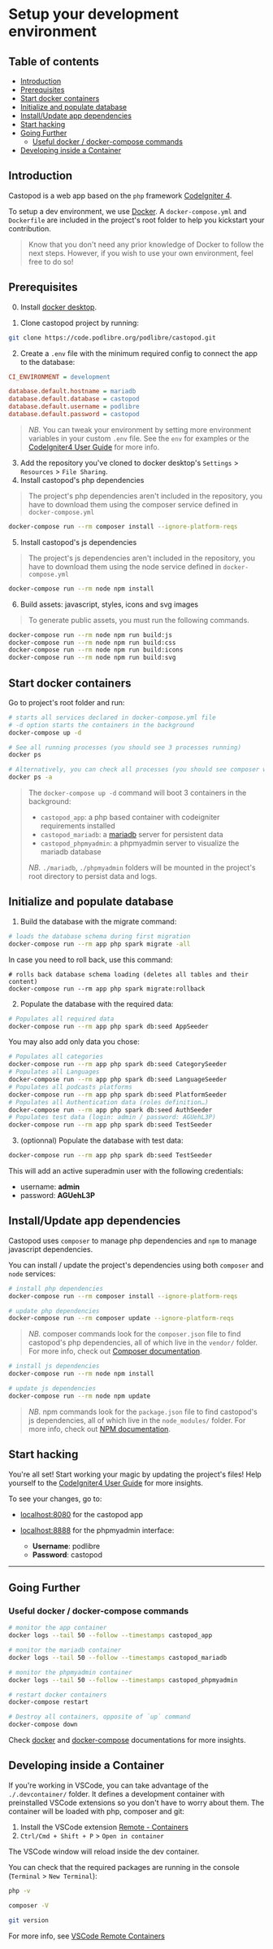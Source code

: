 # Setup your development environment <!-- omit in toc -->

## Table of contents <!-- omit in toc -->

- [Introduction](#introduction)
- [Prerequisites](#prerequisites)
- [Start docker containers](#start-docker-containers)
- [Initialize and populate database](#initialize-and-populate-database)
- [Install/Update app dependencies](#installupdate-app-dependencies)
- [Start hacking](#start-hacking)
- [Going Further](#going-further)
  - [Useful docker / docker-compose commands](#useful-docker--docker-compose-commands)
- [Developing inside a Container](#developing-inside-a-container)

## Introduction

Castopod is a web app based on the `php` framework
[CodeIgniter 4](https://codeigniter.com).

To setup a dev environment, we use [Docker](https://www.docker.com/). A
`docker-compose.yml` and `Dockerfile` are included in the project's root folder
to help you kickstart your contribution.

> Know that you don't need any prior knowledge of Docker to follow the next
> steps. However, if you wish to use your own environment, feel free to do so!

## Prerequisites

0. Install [docker desktop](https://www.docker.com/products/docker-desktop).

1. Clone castopod project by running:

```bash
git clone https://code.podlibre.org/podlibre/castopod.git
```

2. Create a `.env` file with the minimum required config to connect the app to
   the database:

```ini
CI_ENVIRONMENT = development

database.default.hostname = mariadb
database.default.database = castopod
database.default.username = podlibre
database.default.password = castopod
```

> _NB._ You can tweak your environment by setting more environment variables in
> your custom `.env` file. See the `env` for examples or the
> [CodeIgniter4 User Guide](https://codeigniter.com/user_guide/index.html) for
> more info.

3. Add the repository you've cloned to docker desktop's `Settings` >
   `Resources` > `File Sharing`.
4. Install castopod's php dependencies

> The project's php dependencies aren't included in the repository, you have to
> download them using the composer service defined in `docker-compose.yml`

```bash
docker-compose run --rm composer install --ignore-platform-reqs
```

5. Install castopod's js dependencies

> The project's js dependencies aren't included in the repository, you have to
> download them using the node service defined in `docker-compose.yml`

```bash
docker-compose run --rm node npm install
```

6. Build assets: javascript, styles, icons and svg images

> To generate public assets, you must run the following commands.

```bash
docker-compose run --rm node npm run build:js
docker-compose run --rm node npm run build:css
docker-compose run --rm node npm run build:icons
docker-compose run --rm node npm run build:svg
```

## Start docker containers

Go to project's root folder and run:

```bash
# starts all services declared in docker-compose.yml file
# -d option starts the containers in the background
docker-compose up -d

# See all running processes (you should see 3 processes running)
docker ps

# Alternatively, you can check all processes (you should see composer with an Exited status)
docker ps -a
```

> The `docker-compose up -d` command will boot 3 containers in the background:
>
> - `castopod_app`: a php based container with codeigniter requirements
>   installed
> - `castopod_mariadb`: a [mariadb](https://mariadb.org/) server for persistent
>   data
> - `castopod_phpmyadmin`: a phpmyadmin server to visualize the mariadb database
>
> _NB._ `./mariadb`, `./phpmyadmin` folders will be mounted in the project's
> root directory to persist data and logs.

## Initialize and populate database

1. Build the database with the migrate command:

```bash
# loads the database schema during first migration
docker-compose run --rm app php spark migrate -all
```

In case you need to roll back, use this command:

```
# rolls back database schema loading (deletes all tables and their content)
docker-compose run --rm app php spark migrate:rollback
```

2. Populate the database with the required data:

```bash
# Populates all required data
docker-compose run --rm app php spark db:seed AppSeeder
```

You may also add only data you chose:

```bash
# Populates all categories
docker-compose run --rm app php spark db:seed CategorySeeder
# Populates all Languages
docker-compose run --rm app php spark db:seed LanguageSeeder
# Populates all podcasts platforms
docker-compose run --rm app php spark db:seed PlatformSeeder
# Populates all Authentication data (roles definition…)
docker-compose run --rm app php spark db:seed AuthSeeder
# Populates test data (login: admin / password: AGUehL3P)
docker-compose run --rm app php spark db:seed TestSeeder
```

3. (optionnal) Populate the database with test data:

```bash
docker-compose run --rm app php spark db:seed TestSeeder
```

This will add an active superadmin user with the following credentials:

- username: **admin**
- password: **AGUehL3P**

## Install/Update app dependencies

Castopod uses `composer` to manage php dependencies and `npm` to manage
javascript dependencies.

You can install / update the project's dependencies using both `composer` and
`node` services:

```bash
# install php dependencies
docker-compose run --rm composer install --ignore-platform-reqs

# update php dependencies
docker-compose run --rm composer update --ignore-platform-reqs
```

> _NB._ composer commands look for the `composer.json` file to find castopod's
> php dependencies, all of which live in the `vendor/` folder. For more info,
> check out [Composer documentation](https://getcomposer.org/doc/).

```bash
# install js dependencies
docker-compose run --rm node npm install

# update js dependencies
docker-compose run --rm node npm update
```

> _NB._ npm commands look for the `package.json` file to find castopod's js
> dependencies, all of which live in the `node_modules/` folder. For more info,
> check out [NPM documentation](https://docs.npmjs.com/).

## Start hacking

You're all set! Start working your magic by updating the project's files! Help
yourself to the
[CodeIgniter4 User Guide](https://codeigniter.com/user_guide/index.html) for
more insights.

To see your changes, go to:

- [localhost:8080](http://localhost:8080/) for the castopod app
- [localhost:8888](http://localhost:8888/) for the phpmyadmin interface:

  - **Username**: podlibre
  - **Password**: castopod

---

## Going Further

### Useful docker / docker-compose commands

```bash
# monitor the app container
docker logs --tail 50 --follow --timestamps castopod_app

# monitor the mariadb container
docker logs --tail 50 --follow --timestamps castopod_mariadb

# monitor the phpmyadmin container
docker logs --tail 50 --follow --timestamps castopod_phpmyadmin

# restart docker containers
docker-compose restart

# Destroy all containers, opposite of `up` command
docker-compose down
```

Check [docker](https://docs.docker.com/engine/reference/commandline/docker/) and
[docker-compose](https://docs.docker.com/compose/reference/) documentations for
more insights.

## Developing inside a Container

If you're working in VSCode, you can take advantage of the `./.devcontainer/`
folder. It defines a development container with preinstalled VSCode extensions
so you don't have to worry about them. The container will be loaded with php,
composer and git:

1. Install the VSCode extension
   [Remote - Containers](https://marketplace.visualstudio.com/items?itemName=ms-vscode-remote.remote-containers)
2. `Ctrl/Cmd + Shift + P` > `Open in container`

The VSCode window will reload inside the dev container.

You can check that the required packages are running in the console
(`Terminal` > `New Terminal`):

```bash
php -v

composer -V

git version
```

For more info, see
[VSCode Remote Containers](https://code.visualstudio.com/docs/remote/containers)
